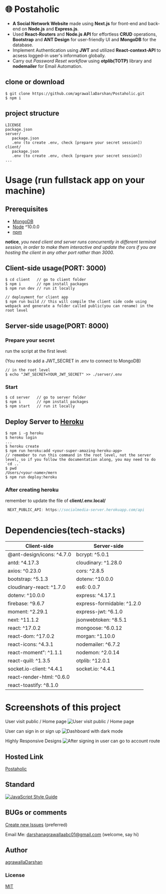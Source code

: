 # 🌐 Postaholic
- **A Social Network Website** made using **Next.js** for front-end and back-end on **Node.js** and **Express.js**.
- Used **React-Routers** and **Node.js API** for effortless **CRUD** operations, **Bootstrap** and **ANT Design** for user-friendly UI and **MongoDB** for the database.
- Implement Authentication using **JWT** and utilized **React-context-API** to acsess logged-in user's information globally.
- Carry out *Password Reset workflow* using **otplib(TOTP)** library and **nodemailer** for Email Automation.

## clone or download
```terminal
$ git clone https://github.com/agrawallaDarshan/Postaholic.git
$ npm i
```

## project structure
```terminal
LICENSE
package.json
server/
   package.json
   .env (to create .env, check [prepare your secret session])
client/
   package.json
   .env (to create .env, check [prepare your secret session])
...
```

# Usage (run fullstack app on your machine)

## Prerequisites
- [MongoDB](https://gist.github.com/nrollr/9f523ae17ecdbb50311980503409aeb3)
- [Node](https://nodejs.org/en/download/) ^10.0.0
- [npm](https://nodejs.org/en/download/package-manager/)

**notice**, *you need client and server runs concurrently in different terminal session, in order to make them interactive and update the cors if you are hosting the client in any other port rather than 3000.*

## Client-side usage(PORT: 3000)
```terminal
$ cd client   // go to client folder
$ npm i       // npm install packages
$ npm run dev // run it locally

// deployment for client app
$ npm run build // this will compile the client side code using webpack and generate a folder called public(you can rename) in the root level
```

## Server-side usage(PORT: 8000)

### Prepare your secret

run the script at the first level:

(You need to add a JWT_SECRET in .env to connect to MongoDB)

```terminal
// in the root level
$ echo "JWT_SECRET=YOUR_JWT_SECRET" >> ./server/.env
```

### Start

```terminal
$ cd server   // go to server folder
$ npm i       // npm install packages
$ npm start   // run it locally
```

## Deploy Server to [Heroku](https://dashboard.heroku.com/)
```terminal
$ npm i -g heroku
$ heroku login
...
$ heroku create
$ npm run heroku:add <your-super-amazing-heroku-app>
// remember to run this command in the root level, not the server level, so if you follow the documentation along, you may need to do `cd ..`
$ pwd
/Users/<your-name>/mern
$ npm run deploy:heroku
```

### After creating heroku

remember to update the file of **client/.env.local/**
```javascript
 NEXT_PUBLIC_API: https://socialmedia-server.herokuapp.com/api
```

# Dependencies(tech-stacks)
Client-side | Server-side
--- | ---
@ant-design/icons: ^4.7.0 | bcrypt: ^5.0.1  
antd: ^4.17.3 | cloudinary: ^1.28.0
axios: ^0.23.0 | cors: ^2.8.5 
bootstrap: ^5.1.3 | dotenv: ^10.0.0
cloudinary-react: ^1.7.0 | es6: 0.0.7 
dotenv: ^10.0.0 | express: ^4.17.1
firebase: ^9.6.7 | express-formidable: ^1.2.0 
moment: ^2.29.1 | express-jwt: ^6.1.0
next: ^11.1.2 | jsonwebtoken: ^8.5.1 
react: ^17.0.2 | mongoose: ^6.0.12
react-dom: ^17.0.2 | morgan: ^1.10.0 
react-icons: ^4.3.1 | nodemailer: ^6.7.2
react-moment": ^1.1.1 | nodemon: ^2.0.14 
react-quill: ^1.3.5 | otplib: ^12.0.1
socket.io-client: ^4.4.1 | socket.io: ^4.4.1
react-render-html: ^0.6.0 |
react-toastify: ^8.1.0 |

# Screenshots of this project

User visit public / Home page
![User visit public / Home page](img/Postaholic_Home.png)


User can sign in or sign up
![Dashboard with dark mode](img/Postaholic_Dashboard.png)


Highly Responsive Designs
![After signing in user can go to account route](img/InShot_20220315_013852609.jpg)

## Hosted Link

[Postaholic](https://mernstack-frontend-24efe.web.app/)

## Standard

[![JavaScript Style Guide](https://cdn.rawgit.com/standard/standard/master/badge.svg)](https://github.com/standard/standard)

## BUGs or comments

[Create new Issues](https://github.com/agrawallaDarshan/Postaholic/issues) (preferred)

Email Me: darshanagrawallaabc01@gmail.com (welcome, say hi)

## Author
[agrawallaDarshan](https://github.com/agrawallaDarshan)

### License
[MIT](https://github.com/agrawallaDarshan/Postaholic/blob/master/LICENSE)